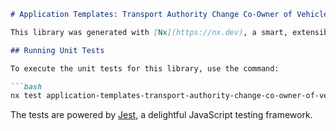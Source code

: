 ```markdown
# Application Templates: Transport Authority Change Co-Owner of Vehicle

This library was generated with [Nx](https://nx.dev), a smart, extensible build framework.

## Running Unit Tests

To execute the unit tests for this library, use the command:

```bash
nx test application-templates-transport-authority-change-co-owner-of-vehicle
```

The tests are powered by [Jest](https://jestjs.io), a delightful JavaScript testing framework.
```